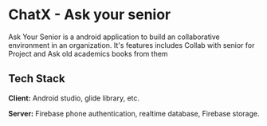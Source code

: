 # ChatX - Ask your senior
Ask Your Senior is a android application to build an collaborative environment in an organization. It's features includes Collab with senior for Project and Ask old academics books from them


## Tech Stack

**Client:** Android studio, glide library, etc.

**Server:** Firebase phone authentication, realtime database, Firebase storage.

